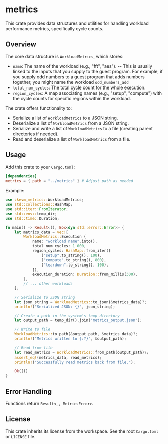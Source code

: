 # metrics

This crate provides data structures and utilities for handling workload performance metrics, specifically cycle counts.

## Overview

The core data structure is `WorkloadMetrics`, which stores:

- `name`: The name of the workload (e.g., "fft", "aes"). -- This is usually linked to the inputs that you supply to the guest program. For example,
   if you supply odd numbers to a guest program that adds numbers together, you might name the workload `odd_numbers_add`
- `total_num_cycles`: The total cycle count for the whole execution.
- `region_cycles`: A map associating names (e.g., "setup", "compute") with the cycle counts for specific regions within the workload.

The crate offers functionality to:

- Serialize a list of `WorkloadMetrics` to a JSON string.
- Deserialize a list of `WorkloadMetrics` from a JSON string.
- Serialize and write a list of `WorkloadMetrics` to a file (creating parent directories if needed).
- Read and deserialize a list of `WorkloadMetrics` from a file.

## Usage

Add this crate to your `Cargo.toml`:

```toml
[dependencies]
metrics = { path = "../metrics" } # Adjust path as needed
```

Example:

```rust
use zkevm_metrics::WorkloadMetrics;
use std::collections::HashMap;
use std::iter::FromIterator;
use std::env::temp_dir;
use std::time::Duration;

fn main() -> Result<(), Box<dyn std::error::Error>> {
    let metrics_data = vec![
        WorkloadMetrics::Execution {
            name: "workload name".into(),
            total_num_cycles: 1_000,
            region_cycles: HashMap::from_iter([
                ("setup".to_string(), 100),
                ("compute".to_string(), 800),
                ("teardown".to_string(), 100),
            ]),
            execution_duration: Duration::from_millis(300),
        },
        // ... other workloads
    ];

    // Serialize to JSON string
    let json_string = WorkloadMetrics::to_json(&metrics_data)?;
    println!("Serialized JSON: {}", json_string);

    // Create a path in the system's temp directory
    let output_path = temp_dir().join("metrics_output.json");

    // Write to file
    WorkloadMetrics::to_path(&output_path, &metrics_data)?;
    println!("Metrics written to {:?}", &output_path);

    // Read from file
    let read_metrics = WorkloadMetrics::from_path(output_path)?;
    assert_eq!(metrics_data, read_metrics);
    println!("Successfully read metrics back from file.");

    Ok(())
}

```

## Error Handling

Functions return `Result<_, MetricsError>`.

## License

This crate inherits its license from the workspace. See the root `Cargo.toml` or `LICENSE` file.
